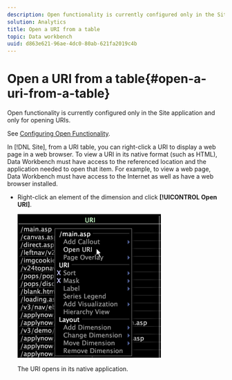 ```yaml
---
description: Open functionality is currently configured only in the Site application and only for opening URIs.
solution: Analytics
title: Open a URI from a table
topic: Data workbench
uuid: d863e621-96ae-4dc0-80ab-621fa2019c4b
---
```


# Open a URI from a table{#open-a-uri-from-a-table}

Open functionality is currently configured only in the Site application and only for opening URIs.

See [Configuring Open Functionality](../../../../home/c-get-started/c-intf-anlys-ftrs/c-config-open-funct.md#concept-854e6dc8bef34e6aa4ccfb7a8929af4d).

In [!DNL Site], from a URI table, you can right-click a URI to display a web page in a web browser. To view a URI in its native format (such as HTML), Data Workbench must have access to the referenced location and the application needed to open that item. For example, to view a web page, Data Workbench must have access to the Internet as well as have a web browser installed.

* Right-click an element of the dimension and click **[!UICONTROL Open URI]**.

  ![](assets/mnu_Table_OpenURI.png)

  The URI opens in its native application.

